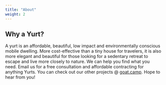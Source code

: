 ```yaml
---
title: "About"
weight: 2
---
```


## Why a Yurt?

A yurt is an affordable, beautiful, low impact and environmentally conscious mobile dwelling. More cost-effective than a tiny house for travelers, it is also more elegant and beautiful for those looking for a sedentary retreat to escape and live more closely to nature. We can help you find what you need. Email us for a free consultation and affordable contracting for anything Yurts. You can check out our other projects @ [goat.camp](https://goat.camp/). Hope to hear from you!
